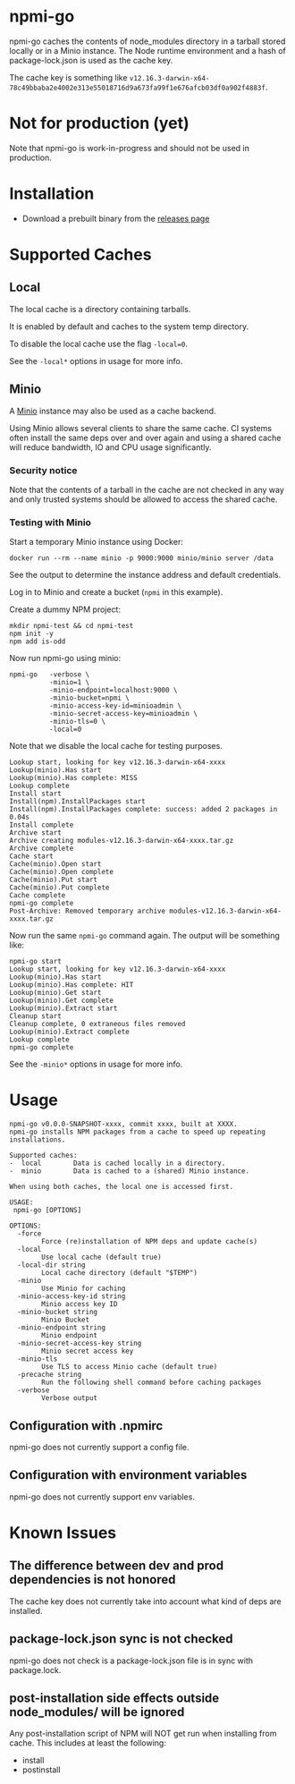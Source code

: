 # npmi-go
npmi-go caches the contents of node_modules directory in a tarball stored
locally or in a Minio instance. The Node runtime environment and a hash of
package-lock.json is used as the cache key.

The cache key is something like
`v12.16.3-darwin-x64-78c49bbaba2e4002e313e55018716d9a673fa99f1e676afcb03df0a902f4883f`.

# Not for production (yet)
Note that npmi-go is work-in-progress and should not be used in production.

# Installation
- Download a prebuilt binary from the [releases page](https://github.com/hermo/npmi-go/releases/latest)

# Supported Caches

## Local

The local cache is a directory containing tarballs.

It is enabled by default and caches to the system temp directory.

To disable the local cache use the flag `-local=0`.

See the `-local*` options in usage for more info.

## Minio

A [Minio](https://min.io/) instance may also be used as a cache backend.

Using Minio allows several clients to share the same cache. CI systems often
install the same deps over and over again and using a shared cache will
reduce bandwidth, IO and CPU usage significantly.

### Security notice
Note that the contents of a tarball in the cache are not checked in any way
and only trusted systems should be allowed to access the shared cache.

### Testing with Minio

Start a temporary Minio instance using Docker:

`docker run --rm --name minio -p 9000:9000 minio/minio server /data`

See the output to determine the instance address and default credentials.

Log in to Minio and create a bucket (`npmi` in this example).

Create a dummy NPM project:

```
mkdir npmi-test && cd npmi-test
npm init -y
npm add is-odd
```

Now run npmi-go using minio:
```
npmi-go   -verbose \
          -minio=1 \
          -minio-endpoint=localhost:9000 \
          -minio-bucket=npmi \
          -minio-access-key-id=minioadmin \
          -minio-secret-access-key=minioadmin \
          -minio-tls=0 \
          -local=0
```

Note that we disable the local cache for testing purposes.

```npmi-go start
Lookup start, looking for key v12.16.3-darwin-x64-xxxx
Lookup(minio).Has start
Lookup(minio).Has complete: MISS
Lookup complete
Install start
Install(npm).InstallPackages start
Install(npm).InstallPackages complete: success: added 2 packages in 0.04s
Install complete
Archive start
Archive creating modules-v12.16.3-darwin-x64-xxxx.tar.gz
Archive complete
Cache start
Cache(minio).Open start
Cache(minio).Open complete
Cache(minio).Put start
Cache(minio).Put complete
Cache complete
npmi-go complete
Post-Archive: Removed temporary archive modules-v12.16.3-darwin-x64-xxxx.tar.gz
```

Now run the same `npmi-go` command again. The output will be something like:

```
npmi-go start
Lookup start, looking for key v12.16.3-darwin-x64-xxxx
Lookup(minio).Has start
Lookup(minio).Has complete: HIT
Lookup(minio).Get start
Lookup(minio).Get complete
Lookup(minio).Extract start
Cleanup start
Cleanup complete, 0 extraneous files removed
Lookup(minio).Extract complete
Lookup complete
npmi-go complete
```

See the `-minio*` options in usage for more info.
# Usage

```
npmi-go v0.0.0-SNAPSHOT-xxxx, commit xxxx, built at XXXX.
npmi-go installs NPM packages from a cache to speed up repeating installations.

Supported caches:
-  local		Data is cached locally in a directory.
-  minio		Data is cached to a (shared) Minio instance.

When using both caches, the local one is accessed first.

USAGE:
 npmi-go [OPTIONS]

OPTIONS:
  -force
    	Force (re)installation of NPM deps and update cache(s)
  -local
    	Use local cache (default true)
  -local-dir string
    	Local cache directory (default "$TEMP")
  -minio
    	Use Minio for caching
  -minio-access-key-id string
    	Minio access key ID
  -minio-bucket string
    	Minio Bucket
  -minio-endpoint string
    	Minio endpoint
  -minio-secret-access-key string
    	Minio secret access key
  -minio-tls
    	Use TLS to access Minio cache (default true)
  -precache string
    	Run the following shell command before caching packages
  -verbose
    	Verbose output
```

## Configuration with .npmirc

npmi-go does not currently support a config file.

## Configuration with environment variables

npmi-go does not currently support env variables.

# Known Issues

## The difference between dev and prod dependencies is not honored
The cache key does not currently take into account what kind of deps are installed.

## package-lock.json sync is not checked
npmi-go does not check is a package-lock.json file is in sync with package.lock.

## post-installation side effects outside node_modules/ will be ignored
Any post-installation script of NPM will NOT get run when installing
from cache. This includes at least the following:
- install
- postinstall
